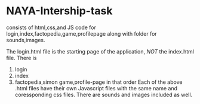 # NAYA-Intership-task
consists of html,css,and JS code for login,index,factopedia,game,profilepage along with folder for sounds,images.

The login.html file is the starting page of the application, *NOT* the index.html file.
There is 
1. login
2. index
3. factopedia,simon game,profile-page
in that order
Each of the above .html files have their own Javascript files with the same name and coressponding css files.
There are sounds and images included as well.
